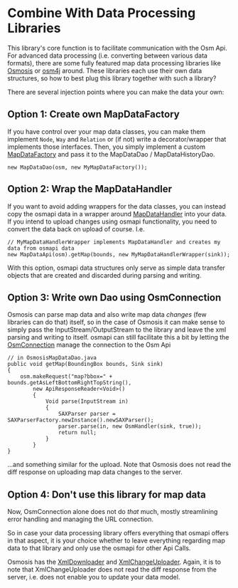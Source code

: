 # Combine With Data Processing Libraries

This library's core function is to facilitate communication with the Osm Api. For advanced data processing (i.e. converting between various data formats), there are some fully featured map data processing libraries like [Osmosis](https://github.com/openstreetmap/osmosis) or [osm4j](http://www.topobyte.de/projects/osm4j/) around. These libraries each use their own data structures, so how to best plug this library together with such a library?

There are several injection points where you can make the data your own:

## Option 1: Create own MapDataFactory
If you have control over your map data classes, you can make them implement `Node`, `Way` and `Relation` or (if not) write a decorator/wrapper that implements those interfaces. Then, you simply implement a custom [MapDataFactory](https://github.com/westnordost/osmapi/blob/master/src/main/java/de/westnordost/osmapi/map/MapDataFactory.java) and pass it to the MapDataDao / MapDataHistoryDao.

	new MapDataDao(osm, new MyMapDataFactory());

## Option 2: Wrap the MapDataHandler
If you want to avoid adding wrappers for the data classes, you can instead copy the osmapi data in a wrapper around [MapDataHandler](https://github.com/westnordost/osmapi/blob/master/src/main/java/de/westnordost/osmapi/map/handler/MapDataHandler.java) into your data. If you intend to upload changes using osmapi functionality, you need to convert the data back on upload of course. I.e.

	// MyMapDataHandlerWrapper implements MapDataHandler and creates my data from osmapi data 
	new MapDataApi(osm).getMap(bounds, new MyMapDataHandlerWrapper(sink));

With this option, osmapi data structures only serve as simple data transfer objects that are created and discarded during parsing and writing.

## Option 3: Write own Dao using OsmConnection
Osmosis can parse map data and also write map data _changes_ (few libraries can do that) itself, so in the case of Osmosis it can make sense to simply pass the InputStream/OutputStream to the library and leave the xml parsing and writing to itself. osmapi can still facilitate this a bit by letting the [OsmConnection](https://github.com/westnordost/osmapi/blob/master/src/main/java/de/westnordost/osmapi/OsmConnection.java) manage the connection to the Osm Api

	// in OsmosisMapDataDao.java
	public void getMap(BoundingBox bounds, Sink sink)
	{
		osm.makeRequest("map?bbox=" + bounds.getAsLeftBottomRightTopString(), 
			new ApiResponseReader<Void>()
			{
				Void parse(InputStream in)
				{
					SAXParser parser = SAXParserFactory.newInstance().newSAXParser();
					parser.parse(in, new OsmHandler(sink, true));
					return null;
				}
			}
	}

...and something similar for the upload. Note that Osmosis does not read the diff response on uploading map data changes to the server.

## Option 4: Don't use this library for map data

Now, OsmConnection alone does not do _that_ much, mostly streamlining error handling and managing the URL connection.

So in case your data processing library offers everything that osmapi offers in that aspect, it is your choice whether to leave everything regarding map data to that library and only use the osmapi for other Api Calls.

Osmosis has the [XmlDownloader](https://github.com/openstreetmap/osmosis/blob/master/osmosis-xml/src/main/java/org/openstreetmap/osmosis/xml/v0_6/XmlDownloader.java) and [XmlChangeUploader](https://github.com/openstreetmap/osmosis/blob/master/osmosis-xml/src/main/java/org/openstreetmap/osmosis/xml/v0_6/XmlChangeUploader.java). Again, it is to note that XmlChangeUploader does not read the diff response from the server, i.e. does not enable you to update your data model.
